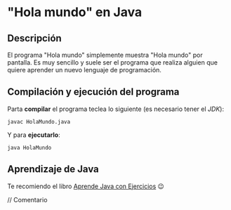 # "Hola mundo" en Java

## Descripción

El programa "Hola mundo" simplemente muestra "Hola mundo" por pantalla. Es muy sencillo y suele ser el programa que realiza alguien que quiere aprender un nuevo lenguaje de programación.

## Compilación y ejecución del programa

Parta **compilar** el programa teclea lo siguiente (es necesario tener el *JDK*):

```console
javac HolaMundo.java
```

Y para **ejecutarlo**:
```console
java HolaMundo
```

## Aprendizaje de Java

Te recomiendo el libro [Aprende Java con Ejercicios](https://leanpub.com/aprendejava) :wink:

// Comentario
